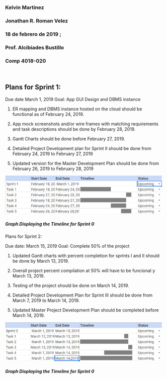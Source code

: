 ### Kelvin Martinez
### Jonathan R. Roman Velez
### 18 de febrero de 2019 ;
### Prof. Alcibiades Bustillo
### Comp 4018-020
 
## Plans for Sprint 1:

Due date March 1, 2019
Goal: App GUI Design and DBMS instance

1.	ER mapping and DBMS instance hosted on the cloud should be functional as of February 24, 2019.

2.	App mock screenshots and/or wire frames with matching requirements and task descriptions should be done by February 28, 2019.

3.	Gantt Charts should be done before February 27, 2019.

4.	Detailed Project Development plan for Sprint II should be done from February 24, 2019 to February 27, 2019

5.	Updated version for the Master Development Plan should be done from February 26, 2019 to February 28, 2019

![Table 1](https://github.com/KelvinMartinez2014/Hello_World/blob/master/Table%201.png) 

##### Graph Displaying the Timeline for Sprint 0

Plans for Sprint 2:

Due date: March 15, 2019
Goal: Complete 50% of the project

1. Updated Gantt charts with percent completion for sprints I and II should be done by March 13, 2019.

2. Overall project percent compilation at 50% will have to be funcional y March 13, 2019.

3. Testing of the project should be done on March 14, 2019.

4. Detailed Project Development Plan for Sprint III should be done from March 7, 2019 to  March 14, 2019.

5. Updated Master Project Development Plan should be completed before March 14, 2019. 

![Table 2](https://github.com/KelvinMartinez2014/Hello_World/blob/master/Table%202.png)

##### Graph Displaying the Timeline for Sprint 0
